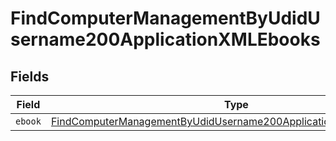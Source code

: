 # FindComputerManagementByUdidUsername200ApplicationXMLEbooks


## Fields

| Field                                                                                                                                                           | Type                                                                                                                                                            | Required                                                                                                                                                        | Description                                                                                                                                                     |
| --------------------------------------------------------------------------------------------------------------------------------------------------------------- | --------------------------------------------------------------------------------------------------------------------------------------------------------------- | --------------------------------------------------------------------------------------------------------------------------------------------------------------- | --------------------------------------------------------------------------------------------------------------------------------------------------------------- |
| `ebook`                                                                                                                                                         | [FindComputerManagementByUdidUsername200ApplicationXMLEbooksEbook](../../models/operations/findcomputermanagementbyudidusername200applicationxmlebooksebook.md) | :heavy_minus_sign:                                                                                                                                              | N/A                                                                                                                                                             |